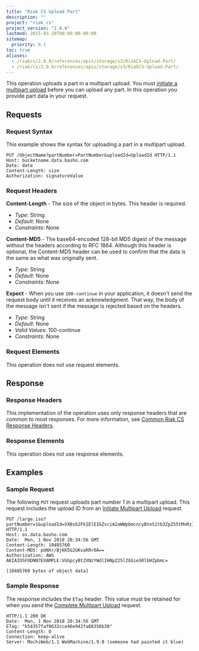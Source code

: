 ```yaml
---
title: "Riak CS Upload Part"
description: ""
project: "riak_cs"
project_version: "2.0.0"
lastmod: 2015-03-28T00:00:00-00:00
sitemap:
  priority: 0.1
toc: true
aliases:
  - /riakcs/2.0.0/references/apis/storage/s3/RiakCS-Upload-Part/
  - /riak/cs/2.0.0/references/apis/storage/s3/RiakCS-Upload-Part/
---
```


This operation uploads a part in a multipart upload. You must [initiate a multipart upload]({{<baseurl>}}riak/cs/2.0.0/references/apis/storage/s3/initiate-multipart-upload) before you can upload any part. In this operation you provide part data in your request.

## Requests

### Request Syntax

This example shows the syntax for uploading a part in a multipart upload.

```
PUT /ObjectName?partNumber=PartNumber&uploadId=UploadId HTTP/1.1
Host: bucketname.data.basho.com
Date: date
Content-Length: size
Authorization: signatureValue
```

### Request Headers

**Content-Length** - The size of the object in bytes. This header is required.

* *Type*: String
* *Default*: None
* *Constraints*: None

**Content-MD5** - The base64-encoded 128-bit MD5 digest of the message without the headers according to RFC 1864. Although this header is optional, the Content-MD5 header can be used to confirm that the data is the same as what was originally sent.

* *Type*: String
* *Default*: None
* *Constraints*: None

**Expect** - When you use `100-continue` in your application, it doesn't send the request body until it receives an acknowledgment. That way, the body of the message isn't sent if the message is rejected based on the headers.

* *Type*: String
* *Default*: None
* *Valid Values*: 100-continue
* *Constraints*: None

### Request Elements

This operation does not use request elements.

## Response

### Response Headers

This implementation of the operation uses only response headers that are common to most responses. For more information, see [Common Riak CS Response Headers]({{<baseurl>}}riak/cs/2.0.0/references/apis/storage/s3/common-response-headers).

### Response Elements

This operation does not use response elements.

## Examples

### Sample Request

The following `PUT` request uploads part number 1 in a multipart upload. This request includes the upload ID from an [Initiate Multipart Upload]({{<baseurl>}}riak/cs/2.0.0/references/apis/storage/s3/initiate-multipart-upload) request.

```
PUT /large.iso?partNumber=1&uploadId=VXBsb2FkIElEIGZvciA2aWWpbmcncyBteS1tb3ZpZS5tMnRzIHVwbG9hZA HTTP/1.1
Host: os.data.basho.com
Date:  Mon, 1 Nov 2010 20:34:56 GMT
Content-Length: 10485760
Content-MD5: pUNXr/BjKK5G2UKvaRRrOA==
Authorization: AWS AKIAIOSFODNN7EXAMPLE:VGhpcyBtZXNzYWdlIHNpZ25lZGGieSRlbHZpbmc=

[10485760 bytes of object data]
```

### Sample Response

The response includes the `ETag` header. This value must be retained for when you send the [Complete Multipart Upload]({{<baseurl>}}riak/cs/2.0.0/references/apis/storage/s3/complete-multipart-upload) request.

```
HTTP/1.1 200 OK
Date:  Mon, 1 Nov 2010 20:34:56 GMT
ETag: "b54357faf0632cce46e942fa68356b38"
Content-Length: 0
Connection: keep-alive
Server: MochiWeb/1.1 WebMachine/1.9.0 (someone had painted it blue)
```
